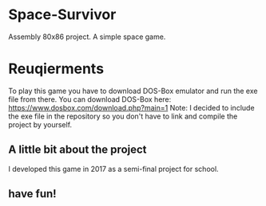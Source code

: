 # Space-Survivor
Assembly 80x86 project. A simple space game.

# Reuqierments
To play this game you have to download DOS-Box emulator and run the exe file from there.
You can download DOS-Box here: https://www.dosbox.com/download.php?main=1
Note:
I decided to include the exe file in the repository so you don't have to link and compile the project by yourself.

## A little bit about the project
I developed this game in 2017 as a semi-final project for school.

## have fun!
